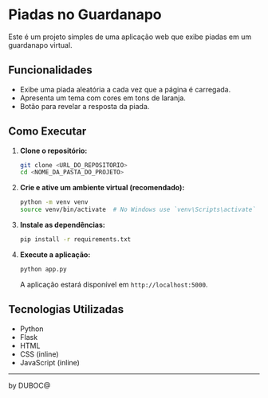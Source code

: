 # Piadas no Guardanapo

Este é um projeto simples de uma aplicação web que exibe piadas em um guardanapo virtual.

## Funcionalidades

- Exibe uma piada aleatória a cada vez que a página é carregada.
- Apresenta um tema com cores em tons de laranja.
- Botão para revelar a resposta da piada.

## Como Executar

1.  **Clone o repositório:**
    ```bash
    git clone <URL_DO_REPOSITORIO>
    cd <NOME_DA_PASTA_DO_PROJETO>
    ```

2.  **Crie e ative um ambiente virtual (recomendado):**
    ```bash
    python -m venv venv
    source venv/bin/activate  # No Windows use `venv\Scripts\activate`
    ```

3.  **Instale as dependências:**
    ```bash
    pip install -r requirements.txt
    ```

4.  **Execute a aplicação:**
    ```bash
    python app.py
    ```

    A aplicação estará disponível em `http://localhost:5000`.

## Tecnologias Utilizadas

- Python
- Flask
- HTML
- CSS (inline)
- JavaScript (inline)

---
by DUBOC@
